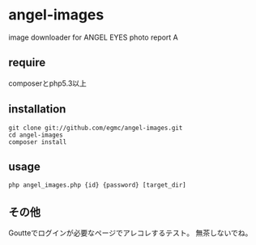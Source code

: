 angel-images
============

image downloader for ANGEL EYES photo report
A

## require

composerとphp5.3以上

## installation

```
git clone git://github.com/egmc/angel-images.git
cd angel-images
composer install
```

## usage
```
php angel_images.php {id} {password} [target_dir]
```

## その他

Goutteでログインが必要なページでアレコレするテスト。 
無茶しないでね。


